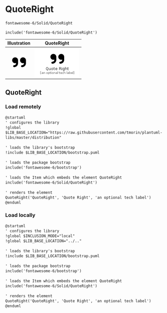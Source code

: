 # QuoteRight


```text
fontawesome-6/Solid/QuoteRight
```

```text
include('fontawesome-6/Solid/QuoteRight')
```



| Illustration | QuoteRight |
| :---: | :---: |
| ![illustration for Illustration](../../fontawesome-6/Solid/QuoteRight.png) | ![illustration for QuoteRight](../../fontawesome-6/Solid/QuoteRight.Local.png) |




## QuoteRight

### Load remotely
```plantuml
@startuml
' configures the library
!global $LIB_BASE_LOCATION="https://raw.githubusercontent.com/tmorin/plantuml-libs/master/distribution"

' loads the library's bootstrap
!include $LIB_BASE_LOCATION/bootstrap.puml

' loads the package bootstrap
include('fontawesome-6/bootstrap')

' loads the Item which embeds the element QuoteRight
include('fontawesome-6/Solid/QuoteRight')

' renders the element
QuoteRight('QuoteRight', 'Quote Right', 'an optional tech label')
@enduml
```

### Load locally
```plantuml
@startuml
' configures the library
!global $INCLUSION_MODE="local"
!global $LIB_BASE_LOCATION="../.."

' loads the library's bootstrap
!include $LIB_BASE_LOCATION/bootstrap.puml

' loads the package bootstrap
include('fontawesome-6/bootstrap')

' loads the Item which embeds the element QuoteRight
include('fontawesome-6/Solid/QuoteRight')

' renders the element
QuoteRight('QuoteRight', 'Quote Right', 'an optional tech label')
@enduml
```

